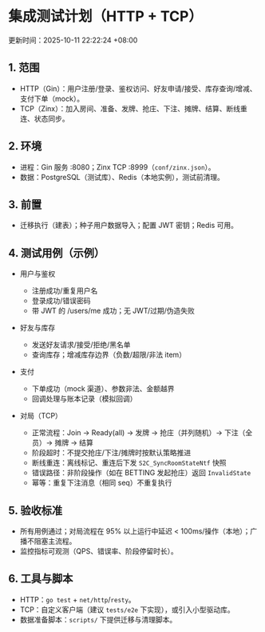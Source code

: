 # 集成测试计划（HTTP + TCP）

更新时间：2025-10-11 22:22:24 +08:00

## 1. 范围
- HTTP（Gin）：用户注册/登录、鉴权访问、好友申请/接受、库存查询/增减、支付下单（mock）。
- TCP（Zinx）：加入房间、准备、发牌、抢庄、下注、摊牌、结算、断线重连、状态同步。

## 2. 环境
- 进程：Gin 服务 :8080；Zinx TCP :8999（`conf/zinx.json`）。
- 数据：PostgreSQL（测试库）、Redis（本地实例），测试前清理。

## 3. 前置
- 迁移执行（建表）；种子用户数据导入；配置 JWT 密钥；Redis 可用。

## 4. 测试用例（示例）

- 用户与鉴权
  - 注册成功/重复用户名
  - 登录成功/错误密码
  - 带 JWT 的 /users/me 成功；无 JWT/过期/伪造失败

- 好友与库存
  - 发送好友请求/接受/拒绝/黑名单
  - 查询库存；增减库存边界（负数/超限/非法 item）

- 支付
  - 下单成功（mock 渠道）、参数非法、金额越界
  - 回调处理与账本记录（模拟回调）

- 对局（TCP）
  - 正常流程：Join → Ready(all) → 发牌 → 抢庄（并列随机）→ 下注（全员）→ 摊牌 → 结算
  - 阶段超时：不提交抢庄/下注/摊牌时按默认策略推进
  - 断线重连：离线标记、重连后下发 `S2C_SyncRoomStateNtf` 快照
  - 错误路径：非阶段操作（如在 BETTING 发起抢庄）返回 `InvalidState`
  - 幂等：重复下注消息（相同 seq）不重复执行

## 5. 验收标准
- 所有用例通过；对局流程在 95% 以上运行中延迟 < 100ms/操作（本地）；广播不阻塞主流程。
- 监控指标可观测（QPS、错误率、阶段停留时长）。

## 6. 工具与脚本
- HTTP：`go test` + `net/http`/`resty`。
- TCP：自定义客户端（建议 `tests/e2e` 下实现），或引入小型驱动库。
- 数据准备脚本：`scripts/` 下提供迁移与清理脚本。
